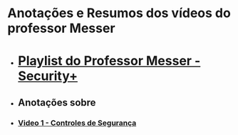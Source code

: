 # Anotações e Resumos dos vídeos do professor Messer

 - # [ Playlist do Professor Messer - Security+](https://www.youtube.com/playlist?list=PLG49S3nxzAnl4QDVqK-hOnoqcSKEIDDuv)

- ## Anotações sobre

- ### [Video 1 - Controles de Segurança](SecurityControls.MD)